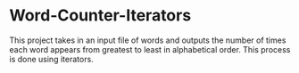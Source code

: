 # Word-Counter-Iterators
This project takes in an input file of words and outputs the number of times each word appears from greatest to least in alphabetical order. This process is done using iterators.
